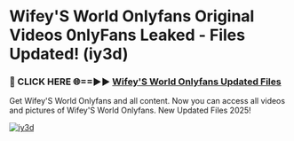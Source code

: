 # Wifey'S World Onlyfans Original Videos 0nlyFans Leaked - Files Updated! (iy3d)

<h3>🔴 CLICK HERE 🌐==►► <a href="https://tinyurl.com/3hn5wdd3" rel="nofollow">Wifey'S World Onlyfans Updated Files</a></h3>

Get Wifey'S World Onlyfans and all content. Now you can access all videos and pictures of Wifey'S World Onlyfans. New Updated Files 2025!

[![iy3d](https://i.imgur.com/4HnBqBT.gif)](https://tinyurl.com/3hn5wdd3)
